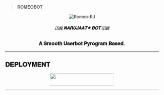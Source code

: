 
> 𝐑𝐎𝐌𝐄𝐎𝐁𝐎𝐓 </b>
</h1>

<p align="center">
  <img src="https://telegra.ph/file/84870d6d89b893e59c5f0.jpg" alt="Romeo-RJ">
</p>

<h6 align="center">
  <b>🇮🇳 𝐍𝐀𝐑𝐔𝐉𝐀𝐀𝐓★𝐁𝐎𝐓 🇮🇳</b>
</h6>

<h3 align="center">
  <b>𝐀 𝐒𝐦𝐨𝐨𝐭𝐡 𝐔𝐬𝐞𝐫𝐛𝐨𝐭 𝐏𝐲𝐫𝐨𝐠𝐫𝐚𝐦 𝐁𝐚𝐬𝐞𝐝.</b>
</h3>

-------------------------
## 𝐃𝐄𝐏𝐋𝐎𝐘𝐌𝐄𝐍𝐓

<p align="center"><a href="http://dashboard.heroku.com/new?template=https://github.com/RRomeo-RJ/Romeo-UserBot"> <img src="https://img.shields.io/badge/Deploy%20On%20Heroku-black?style=for-the-badge&logo=heroku" width="210" height="40"/></a></p>

-------------------------
